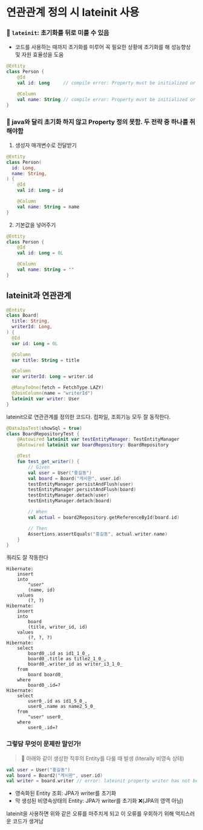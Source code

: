 # 연관관계 정의 시 lateinit 사용

### 📌 `lateinit`: 초기화를 뒤로 미룰 수 있음
- 코드를 사용하는 때까지 초기화를 미루어 꼭 필요한 상황에 초기화를 해 성능향상 및 자원 효율성을 도움

```kotlin
@Entity
class Person {
    @Id
    val id: Long     // compile error: Property must be initialized or be abstract

    @Column
    val name: String // compile error: Property must be initialized or be abstract
}
```
### 📌 java와 달리 초기화 하지 않고 Property 정의 못함. 두 전략 중 하나를 취해야함

1. 생성자 매개변수로 전달받기
```kotlin
@Entity
class Person(
  id: Long,
  name: String,
) {
    @Id
    val id: Long = id

    @Column
    val name: String = name
}
```

2. 기본값을 넣어주기
```kotlin
@Entity
class Person {
    @Id
    val id: Long = 0L

    @Column
    val name: String = ""
}
```

## lateinit과 연관관계

```kotlin
@Entity
class Board(
  title: String,
  writerId: Long,
) {
  @Id
  var id: Long = 0L

  @Column
  var title: String = title

  @Column
  var writerId: Long = writer.id

  @ManyToOne(fetch = FetchType.LAZY)
  @JoinColumn(name = "writerId")
  lateinit var writer: User
}
```
lateinit으로 연관관계를 정의한 코드다.
컴파일, 조회기능 모두 잘 동작한다.

```kotlin
@DataJpaTest(showSql = true)
class BoardRepositoryTest {
    @Autowired lateinit var testEntityManager: TestEntityManager
    @Autowired lateinit var boardRepository: BoardRepository

    @Test
    fun test_get_writer() {
        // Given
        val user = User("홍길동")
        val board = Board("게시판", user.id)
        testEntityManager.persistAndFlush(user)
        testEntityManager.persistAndFlush(board)
        testEntityManager.detach(user)
        testEntityManager.detach(board)

        // When
        val actual = board2Repository.getReferenceById(board.id)

        // Then
        Assertions.assertEquals("홍길동", actual.writer.name)
    }
}
```
쿼리도 잘 작동한다
```
Hibernate: 
    insert 
    into
        "user"
        (name, id) 
    values
        (?, ?)
Hibernate: 
    insert 
    into
        board
        (title, writer_id, id) 
    values
        (?, ?, ?)
Hibernate: 
    select
        board0_.id as id1_1_0_,
        board0_.title as title2_1_0_,
        board0_.writer_id as writer_i3_1_0_ 
    from
        board board0_
    where
        board0_.id=?
Hibernate: 
    select
        user0_.id as id1_5_0_,
        user0_.name as name2_5_0_ 
    from
        "user" user0_ 
    where
        user0_.id=?
```

### 그렇담 무엇이 문제란 말인가!
> 🚨 아래와 같이 생성한 직후의 Entity를 다룰 때 발생 (literally 비영속 상테)

```kotlin
val user = User("홍길동")
val board = Board2("게시판", user.id)
val writer = board.writer // error: lateinit property writer has not been initialized
```

* 영속화된 Entity 조회: JPA가 writer를 초기화
* 막 생성된 비영속상태의 Entity: JPA가 writer를 초기화 ❌(JPA의 영역 아님)

lateinit을 사용하면 위와 같은 오류를 마주치게 되고 이 오류를 우회하기 위해 억지스러운 코드가 생겨남